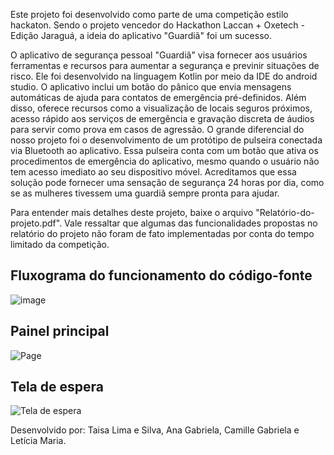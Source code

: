 Este projeto foi desenvolvido como parte de uma competição estilo hackaton. Sendo o projeto vencedor do Hackathon Laccan + Oxetech - Edição Jaraguá, a ideia do aplicativo "Guardiã" foi um sucesso.

O aplicativo de segurança pessoal "Guardiã" visa fornecer aos usuários ferramentas e recursos para aumentar a segurança e previnir situações de risco. Ele foi desenvolvido na linguagem Kotlin por meio da IDE do android studio. O aplicativo inclui um botão do pânico que envia mensagens automáticas de ajuda para contatos de emergência pré-definidos. Além disso, oferece recursos como a visualização de locais seguros próximos, acesso rápido aos serviços de emergência e gravação discreta de áudios para servir como prova em casos de agressão. O grande diferencial do nosso projeto foi o desenvolvimento de um protótipo de pulseira conectada via Bluetooth ao aplicativo. Essa pulseira conta com um botão que ativa os procedimentos de emergência do aplicativo, mesmo quando o usuário não tem acesso imediato ao seu dispositivo móvel. Acreditamos que essa solução pode fornecer uma sensação de segurança 24 horas por dia, como se as mulheres tivessem uma guardiã sempre pronta para ajudar.

Para entender mais detalhes deste projeto, baixe o arquivo "Relatório-do-projeto.pdf". Vale ressaltar que algumas das funcionalidades propostas no relatório do projeto não foram de fato implementadas por conta do tempo limitado da competição. 

## Fluxograma do funcionamento do código-fonte
![image](https://github.com/TaisaLima/Guardia/assets/107267331/ed9b8797-89d2-440c-89ae-db4ee4b761f5)


## Painel principal
![Page](https://github.com/TaisaLima/Guardia/assets/107267331/cf831fa1-95ee-413c-9840-8facf72a5993)


## Tela de espera
![Tela de espera](https://github.com/TaisaLima/Guardia/assets/107267331/5c84d1f6-8532-46f6-8a54-f5a9014b033e)


Desenvolvido por: Taisa Lima e Silva, Ana Gabriela, Camille Gabriela e Letícia Maria.



